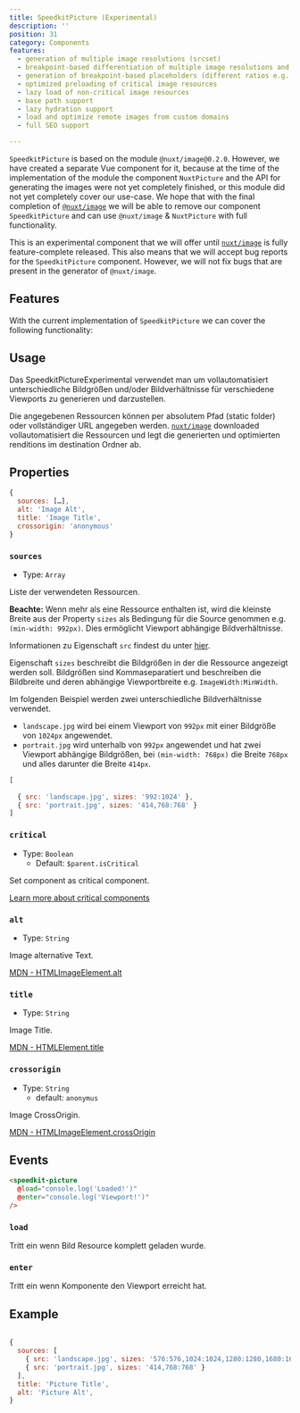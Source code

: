 ```yaml
---
title: SpeedkitPicture (Experimental)
description: ''
position: 31
category: Components
features:
  - generation of multiple image resolutions (srcset)
  - breakpoint-based differentiation of multiple image resolutions and ratios (srcset + media-rule)
  - generation of breakpoint-based placeholders (different ratios e.g. for mobile portrait and landscape)
  - optimized preloading of critical image resources
  - lazy load of non-critical image resources
  - base path support
  - lazy hydration support
  - load and optimize remote images from custom domains
  - full SEO support

---
```


`SpeedkitPicture` is based on the module `@nuxt/image@0.2.0`. However, we have created a separate Vue component for it, because at the time of the implementation of the module the component `NuxtPicture` and the API for generating the images were not yet completely finished, or this module did not yet completely cover our use-case. We hope that with the final completion of [`@nuxt/image`](https://image.nuxtjs.org/) we will be able to remove our component `SpeedkitPicture` and can use `@nuxt/image` & `NuxtPicture` with full functionality.

<alert type="warning">This is an experimental component that we will offer until [`nuxt/image`](https://image.nuxtjs.org/) is fully feature-complete released. This also means that we will accept bug reports for the `SpeedkitPicture` component. However, we will not fix bugs that are present in the generator of `@nuxt/image`.</alert>

## Features

With the current implementation of `SpeedkitPicture` we can cover the following functionality:

<list :items="features"></list>

## Usage

Das SpeedkitPictureExperimental verwendet man um vollautomatisiert unterschiedliche Bildgrößen und/oder Bildverhältnisse für verschiedene Viewports zu generieren und darzustellen.

Die angegebenen Ressourcen können per absolutem Pfad (static folder) oder vollständiger URL angegeben werden. [`nuxt/image`](https://image.nuxtjs.org/) downloaded vollautomatisiert die Ressourcen und legt die generierten und optimierten renditions im destination Ordner ab.

## Properties

```js
{
  sources: […],
  alt: 'Image Alt',
  title: 'Image Title',
  crossorigin: 'anonymous'
}
```

### `sources`
- Type: `Array`

Liste der verwendeten Ressourcen.

<alert><strong>Beachte:</strong> Wenn mehr als eine Ressource enthalten ist, wird die kleinste Breite aus der Property `sizes` als Bedingung für die Source genommen e.g. `(min-width: 992px)`.
Dies ermöglicht Viewport abhängige Bildverhältnisse.</alert>

Informationen zu Eigenschaft `src` findest du unter [hier](https://image.nuxtjs.org/components/nuxt-img#src).

Eigenschaft `sizes` beschreibt die Bildgrößen in der die Ressource angezeigt werden soll. Bildgrößen sind Kommaseparatiert und beschreiben die Bildbreite und deren abhängige Viewportbreite e.g. `ImageWidth:MinWidth`.

Im folgenden Beispiel werden zwei unterschiedliche Bildverhältnisse verwendet.

- `landscape.jpg` wird bei einem Viewport von `992px` mit einer Bildgröße von `1024px` angewendet.  
- `portrait.jpg` wird unterhalb von `992px` angewendet und hat zwei Viewport abhängige Bildgrößen, bei `(min-width: 768px)` die Breite `768px` und alles darunter die Breite `414px`.

```js
[
  
  { src: 'landscape.jpg', sizes: '992:1024' },
  { src: 'portrait.jpg', sizes: '414,768:768' }
]
```
#### 

### `critical`
- Type: `Boolean`
  -  Default: `$parent.isCritical`

Set component as critical component. 

[Learn more about critical components](/usage#critical-prop-for-critical-components)

### `alt`
- Type: `String`

Image alternative Text. 

[MDN - HTMLImageElement.alt](https://developer.mozilla.org/en-US/docs/Web/API/HTMLImageElement/alt)

### `title`
- Type: `String`

Image Title. 

[MDN - HTMLElement.title](https://developer.mozilla.org/en-US/docs/Web/API/HTMLElement/title)

### `crossorigin`
- Type: `String`
  - default: `anonymus`

Image CrossOrigin. 

[MDN - HTMLImageElement.crossOrigin](https://developer.mozilla.org/en-US/docs/Web/API/HTMLImageElement/crossOrigin)

## Events

```html
<speedkit-picture 
  @load="console.log('Loaded!')" 
  @enter="console.log('Viewport!')" 
/>
```

### `load`

Tritt ein wenn Bild Resource komplett geladen wurde.

### `enter`

Tritt ein wenn Komponente den Viewport erreicht hat.

## Example

```js

{
  sources: [
    { src: 'landscape.jpg', sizes: '576:576,1024:1024,1280:1280,1680:1680,1920:1920' },
    { src: 'portrait.jpg', sizes: '414,768:768' }
  ],
  title: 'Picture Title',
  alt: 'Picture Alt',
}

```
